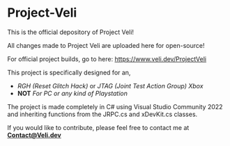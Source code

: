 # Project-Veli

This is the official depository of Project Veli! 

All changes made to Project Veli are uploaded here for open-source!

For official project builds, go to here: https://www.veli.dev/ProjectVeli

This project is specifically designed for an, 
 - *RGH (Reset Glitch Hack)* or *JTAG (Joint Test Action Group) Xbox*
 - **NOT** *For PC or any kind of Playstation*

The project is made completely in C# using Visual Studio Community 2022 and inheriting functions from 
the JRPC.cs and xDevKit.cs classes. 

If you would like to contribute, please feel free to contact me at **Contact@Veli.dev**


